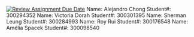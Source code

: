 [![Review Assignment Due Date](https://classroom.github.com/assets/deadline-readme-button-24ddc0f5d75046c5622901739e7c5dd533143b0c8e959d652212380cedb1ea36.svg)](https://classroom.github.com/a/NsogzK3F)
Name: Alejandro Chong 			Student#: 300294352
Name: Victoria Dorah            Student#: 300301395
Name: Sherman Leung             Student#: 300284993
Name: Roy Rui                   Student#: 300176548
Name: Amélia Spacek             Student#: 300098540
